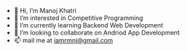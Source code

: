 - 👋 Hi, I’m Manoj Khatri
- 👀 I’m interested in Competitive Programming
- 🌱 I’m currently learning Backend Web Development
- 💞️ I’m looking to collaborate on Andriod App Development
- 📫 mail me at iamrmnj@gmail.com

<!---
RmNj17/RmNj17 is a ✨ special ✨ repository because its `README.md` (this file) appears on your GitHub profile.
You can click the Preview link to take a look at your changes.
--->
